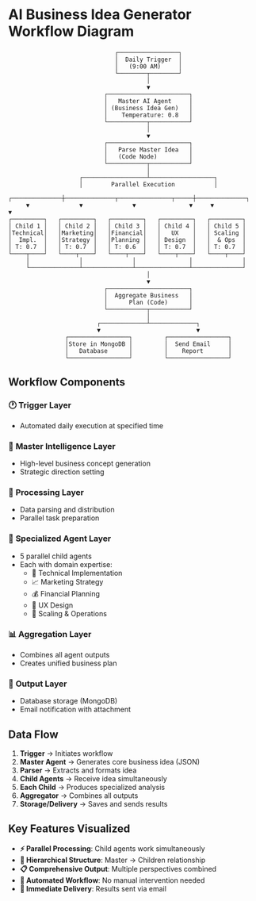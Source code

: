 # AI Business Idea Generator Workflow Diagram

```
                              ┌─────────────────┐
                              │  Daily Trigger  │
                              │   (9:00 AM)     │
                              └────────┬────────┘
                                       │
                                       ▼
                           ┌───────────────────────┐
                           │   Master AI Agent     │
                           │ (Business Idea Gen)   │
                           │    Temperature: 0.8   │
                           └───────────┬───────────┘
                                       │
                                       ▼
                           ┌───────────────────────┐
                           │   Parse Master Idea   │
                           │   (Code Node)         │
                           └───────────┬───────────┘
                                       │
                    ┌──────────────────┴──────────────────┐
                    │        Parallel Execution           │
     ┌──────────────┼──────────────┬───────────────┬─────┼──────────────┐
     ▼              ▼              ▼               ▼     ▼              ▼
┌─────────┐   ┌─────────┐   ┌─────────┐   ┌─────────┐   ┌─────────┐
│ Child 1 │   │ Child 2 │   │ Child 3 │   │ Child 4 │   │ Child 5 │
│Technical│   │Marketing│   │Financial│   │   UX    │   │ Scaling │
│  Impl.  │   │Strategy │   │Planning │   │ Design  │   │  & Ops  │
│ T: 0.7  │   │ T: 0.7  │   │ T: 0.6  │   │ T: 0.7  │   │ T: 0.7  │
└────┬────┘   └────┬────┘   └────┬────┘   └────┬────┘   └────┬────┘
     │              │              │               │              │
     └──────────────┴──────────────┴───────────────┴──────────────┘
                                       │
                                       ▼
                           ┌───────────────────────┐
                           │  Aggregate Business   │
                           │      Plan (Code)      │
                           └───────────┬───────────┘
                                       │
                         ┌─────────────┴─────────────┐
                         ▼                           ▼
                ┌─────────────────┐         ┌─────────────────┐
                │Store in MongoDB │         │  Send Email     │
                │   Database      │         │    Report       │
                └─────────────────┘         └─────────────────┘
```

## Workflow Components

### 🕐 **Trigger Layer**
- Automated daily execution at specified time

### 🧠 **Master Intelligence Layer**
- High-level business concept generation
- Strategic direction setting

### 🔄 **Processing Layer**
- Data parsing and distribution
- Parallel task preparation

### 👥 **Specialized Agent Layer**
- 5 parallel child agents
- Each with domain expertise:
  - 🔧 Technical Implementation
  - 📈 Marketing Strategy
  - 💰 Financial Planning
  - 🎨 UX Design
  - 🚀 Scaling & Operations

### 📊 **Aggregation Layer**
- Combines all agent outputs
- Creates unified business plan

### 💾 **Output Layer**
- Database storage (MongoDB)
- Email notification with attachment

## Data Flow

1. **Trigger** → Initiates workflow
2. **Master Agent** → Generates core business idea (JSON)
3. **Parser** → Extracts and formats idea
4. **Child Agents** → Receive idea simultaneously
5. **Each Child** → Produces specialized analysis
6. **Aggregator** → Combines all outputs
7. **Storage/Delivery** → Saves and sends results

## Key Features Visualized

- **⚡ Parallel Processing**: Child agents work simultaneously
- **🎯 Hierarchical Structure**: Master → Children relationship
- **📋 Comprehensive Output**: Multiple perspectives combined
- **🔄 Automated Workflow**: No manual intervention needed
- **📧 Immediate Delivery**: Results sent via email
